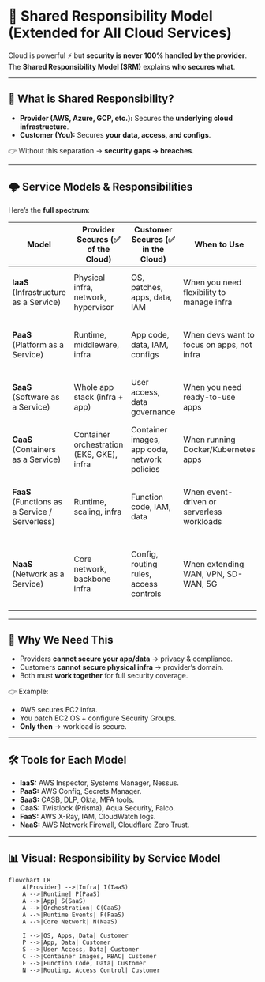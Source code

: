 # 🔐 Shared Responsibility Model (Extended for All Cloud Services)

Cloud is powerful ⚡ but **security is never 100% handled by the provider**.  
The **Shared Responsibility Model (SRM)** explains **who secures what**.

---

## 📌 What is Shared Responsibility?
- **Provider (AWS, Azure, GCP, etc.):** Secures the **underlying cloud infrastructure**.  
- **Customer (You):** Secures **your data, access, and configs**.  

👉 Without this separation → **security gaps → breaches**.  

---

## 🌩️ Service Models & Responsibilities  

Here’s the **full spectrum**:  

| Model | Provider Secures (✅ of the Cloud) | Customer Secures (✅ in the Cloud) | When to Use | Where It Fits | How to Secure | Outcome | Expected Output |
|-------|-----------------------------------|------------------------------------|-------------|---------------|---------------|---------|-----------------|
| **IaaS** (Infrastructure as a Service) | Physical infra, network, hypervisor | OS, patches, apps, data, IAM | When you need flexibility to manage infra | EC2, Azure VM, GCP Compute Engine | Patch OS, configure firewalls, encrypt disks | Flexible + scalable infra | VM that is secure, patched, and app-ready |
| **PaaS** (Platform as a Service) | Runtime, middleware, infra | App code, data, IAM, configs | When devs want to focus on apps, not infra | AWS Elastic Beanstalk, Azure App Service | Secure APIs, rotate keys, encrypt DB | Faster app delivery | Working secure app without managing servers |
| **SaaS** (Software as a Service) | Whole app stack (infra + app) | User access, data governance | When you need ready-to-use apps | Gmail, Office365, Salesforce | Strong passwords, MFA, DLP policies | Zero infra management | Business-ready app with secure data |
| **CaaS** (Containers as a Service) | Container orchestration (EKS, GKE), infra | Container images, app code, network policies | When running Docker/Kubernetes apps | AWS EKS, Azure AKS, GCP GKE | Secure Dockerfiles, scan images, apply RBAC | Portable, scalable microservices | Secured container workloads |
| **FaaS** (Functions as a Service / Serverless) | Runtime, scaling, infra | Function code, IAM, data | When event-driven or serverless workloads | AWS Lambda, Azure Functions | Write secure code, validate input, IAM roles | Pay-per-execution cost savings | Auto-scaling secure function execution |
| **NaaS** (Network as a Service) | Core network, backbone infra | Config, routing rules, access controls | When extending WAN, VPN, SD-WAN, 5G | AWS VPC Lattice, Cloudflare, Megaport | Secure routing, apply firewall rules, segment traffic | Global secure connectivity | Optimized, secure enterprise networking |

---

## 🎯 Why We Need This

- Providers **cannot secure your app/data** → privacy & compliance.  
- Customers **cannot secure physical infra** → provider’s domain.  
- Both must **work together** for full security coverage.  

👉 Example:  
- AWS secures EC2 infra.  
- You patch EC2 OS + configure Security Groups.  
- **Only then** → workload is secure.  

---

## 🛠️ Tools for Each Model

- **IaaS:** AWS Inspector, Systems Manager, Nessus.  
- **PaaS:** AWS Config, Secrets Manager.  
- **SaaS:** CASB, DLP, Okta, MFA tools.  
- **CaaS:** Twistlock (Prisma), Aqua Security, Falco.  
- **FaaS:** AWS X-Ray, IAM, CloudWatch logs.  
- **NaaS:** AWS Network Firewall, Cloudflare Zero Trust.  

---

## 📊 Visual: Responsibility by Service Model

```mermaid
flowchart LR
    A[Provider] -->|Infra| I(IaaS)
    A -->|Runtime| P(PaaS)
    A -->|App| S(SaaS)
    A -->|Orchestration| C(CaaS)
    A -->|Runtime Events| F(FaaS)
    A -->|Core Network| N(NaaS)
    
    I -->|OS, Apps, Data| Customer
    P -->|App, Data| Customer
    S -->|User Access, Data| Customer
    C -->|Container Images, RBAC| Customer
    F -->|Function Code, Data| Customer
    N -->|Routing, Access Control| Customer
